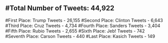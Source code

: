 #Total Number of Tweets: 44,922 
---
#First Place: Trump Tweets - 26,155
#Second Place: Clinton Tweets - 6,643
#Third Place: Cruz Tweets - 4,734
#Fourth Place: Sanders Tweets - 3,404
#Fifth Place: Rubio Tweets - 2,655
#Sixth Place: Jeb! Tweets - 742
#Seventh Place: Carson Tweets - 440
#Last Place: Kasich Tweets - 149
